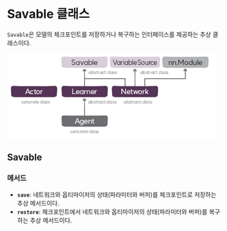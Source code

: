 # Savable 클래스
`Savable`은 모델의 체크포인트를 저장하거나 복구하는 인터페이스를 제공하는 추상 클래스이다.

![Agent 클래스 구성도](img/class_diagram.png)

## Savable
### 메서드
* **`save`**: 네트워크와 옵티마이저의 상태(파라미터와 버퍼)를 체크포인트로 저장하는 추상 메서드이다.
* **`restore`**: 체크포인트에서 네트워크와 옵티마이저의 상태(파라미터와 버퍼)를 복구하는 추상 메서드이다.